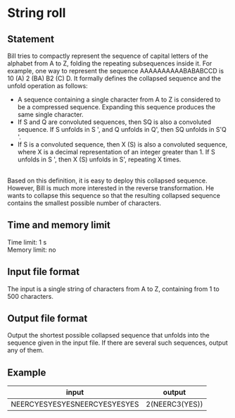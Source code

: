 # String roll
## Statement
Bill tries to compactly represent the sequence of capital letters of the alphabet from A to Z, folding the repeating subsequences inside it. For example, one way to represent the sequence AAAAAAAAAABABABCCD is 10 (A) 2 (BA) B2 (C) D. It formally defines the collapsed sequence and the unfold operation as follows:

* A sequence containing a single character from A to Z is considered to be a compressed sequence. Expanding this sequence produces the same single character.
* If S and Q are convoluted sequences, then SQ is also a convoluted sequence. If S unfolds in S ', and Q unfolds in Q', then SQ unfolds in S'Q '.
* If S is a convoluted sequence, then X (S) is also a convoluted sequence, where X is a decimal representation of an integer greater than 1. If S unfolds in S ', then X (S) unfolds in S', repeating X times.

<br>Based on this definition, it is easy to deploy this collapsed sequence. However, Bill is much more interested in the reverse transformation. He wants to collapse this sequence so that the resulting collapsed sequence contains the smallest possible number of characters.

## Time and memory limit
Time limit: 1 s<br>
Memory limit: no
## Input file format
The input is a single string of characters from A to Z, containing from 1 to 500 characters.
## Output file format
Output the shortest possible collapsed sequence that unfolds into the sequence given in the input file. If there are several such sequences, output any of them.
## Example
| input         |   output      |
| ------------- | ------------- |
| NEERCYESYESYESNEERCYESYESYES  | 2(NEERC3(YES))  |
